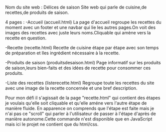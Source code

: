 Nom du site web : Délices de saison
Site web qui parle de cuisine,de recettes,de produits de saison.

4 pages :
-Accueil (accueil.html)
La page d'accueil regroupe les recettes du moment avec un footer et une navbar qui lie les autres pages.On voit des images des recettes avec juste leurs noms.Cliquable qui amène vers la recette en question.

-Recette (recette.html)
Recette de cuisine étape par étape avec son temps de préparation et lles ingrédient nécessaire à la recette.

-Produits de saison (produitsdesaison.html)
Page informatif sur les produits de saison,leurs bien-faits et des idées de recette pour consommer ces produits.

-Liste des recettes (listerecette.html)
Regroupe toute les recettes du site avec une image de la recette concernée et une bref description.

Pour mon défi il s'agissait de la page "recette.html" qui contient des étapes je voulais qu'elle soit cliquable et qu'elle améne vers l'autre étape de manière fluide.
En apparence on comprends que l'étape est faite mais je n'ai pas ce "scroll" qui parler à l'utilisateur de passer à l'étape d'après de manière autonome.Cette commande n'est disponible que en JavaScript mais ici le projet ne contient que du html/css.
